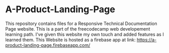 # A-Product-Landing-Page
This repository contains files for a Responsive Technical Documentation Page website. This is a part of the freecodecamp web developement learning path. I've given this website my own touch and added features as I learned them.  This Website is hosted as a firebase app at link:  https://a-product-landing-page.firebaseapp.com/
